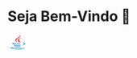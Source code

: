 
# Seja Bem-Vindo 👋


<!--div align="center">


<img height="180em" src="https://github-readme-stats.vercel.app/api?username=gladsonsimoes&show_icons=true&theme=dark&include_all_commits=true&count_private=true"/>
 <img height="180em" src="https://github-readme-stats.vercel.app/api/top-langs/?username=gladsonsimoes&layout=compact&langs_count=7&theme=dark"/> -->
 
  <div>
  <img align="" alt="JAVA" height="30" width="40" src="https://github.com/devicons/devicon/blob/master/icons/java/java-original.svg">
</div>











<!--
**gladsonsimoes/gladsonsimoes** is a ✨ _special_ ✨ repository because its `README.md` (this file) appears on your GitHub profile.

Here are some ideas to get you started:

- 🔭 I’m currently working on ...
- 🌱 I’m currently learning ...
- 👯 I’m looking to collaborate on ...
- 🤔 I’m looking for help with ...
- 💬 Ask me about ...
- 📫 How to reach me: ...
- 😄 Pronouns: ...
- ⚡ Fun fact: ...
-->
